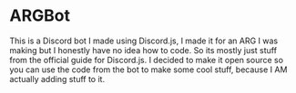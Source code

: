 # ARGBot
This is a Discord bot I made using Discord.js, I made it for an ARG I was making but I honestly have no idea how to code. So its mostly just stuff from the official guide for Discord.js. I decided to make it open source so you can use the code from the bot to make some cool stuff, because I AM actually adding stuff to it.
